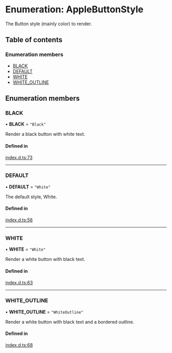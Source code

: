 # Enumeration: AppleButtonStyle

The Button style (mainly color) to render.

## Table of contents

### Enumeration members

- [BLACK](AppleButtonStyle.md#black)
- [DEFAULT](AppleButtonStyle.md#default)
- [WHITE](AppleButtonStyle.md#white)
- [WHITE\_OUTLINE](AppleButtonStyle.md#white_outline)

## Enumeration members

### BLACK

• **BLACK** = `"Black"`

Render a black button with white text.

#### Defined in

[index.d.ts:73](https://github.com/invertase/react-native-apple-authentication/blob/be79317/lib/index.d.ts#L73)

___

### DEFAULT

• **DEFAULT** = `"White"`

The default style, White.

#### Defined in

[index.d.ts:58](https://github.com/invertase/react-native-apple-authentication/blob/be79317/lib/index.d.ts#L58)

___

### WHITE

• **WHITE** = `"White"`

Render a white button with black text.

#### Defined in

[index.d.ts:63](https://github.com/invertase/react-native-apple-authentication/blob/be79317/lib/index.d.ts#L63)

___

### WHITE\_OUTLINE

• **WHITE\_OUTLINE** = `"WhiteOutline"`

Render a white button with black text and a bordered outline.

#### Defined in

[index.d.ts:68](https://github.com/invertase/react-native-apple-authentication/blob/be79317/lib/index.d.ts#L68)
